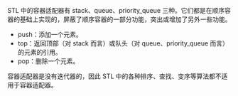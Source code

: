 STL 中的容器适配器有 stack、queue、priority_queue 三种。它们都是在顺序容器的基础上实现的，屏蔽了顺序容器的一部分功能，突出或增加了另外一些功能。

- push：添加一个元素。
- top：返回顶部（对 stack 而言）或队头（对 queue、priority_queue 而言）的元素的引用。
- pop：删除一个元素。


容器适配器是没有迭代器的，因此 STL 中的各种排序、查找、变序等算法都不适用于容器适配器。